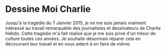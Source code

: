 # Dessine Moi Charlie
Jusqu'à la tragédie du 7 Janvier 2015, je ne me suis jamais vraiment intéressé au travail remarquable des journalistes et dessinateurs de Charlie Hebdo. 
Cette tragédie m'a fait réalisé que je me suis privé d'un trésor de culture toutes ces années. Je souhaite désormais réparer cela en découvrant leur travail et en vous aident à en faire de même.
